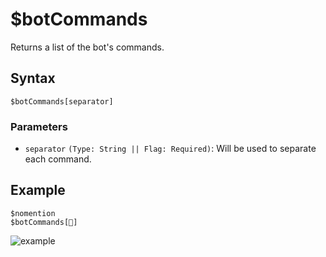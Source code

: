 # $botCommands
Returns a list of the bot's commands.

## Syntax
```
$botCommands[separator]
```

 ### Parameters
- `separator` `(Type: String || Flag: Required)`: Will be used to separate each command.

## Example
```
$nomention
$botCommands[🔹]
```
![example](https://user-images.githubusercontent.com/42785890/151721897-fec286af-63ad-4ad4-8fea-a9779741455b.png)
